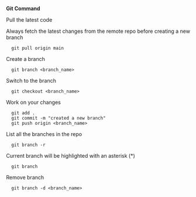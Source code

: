 **Git Command**

Pull the latest code 

Always fetch the latest changes from the remote repo before creating a new branch

      git pull origin main
Create a branch 

      git branch <branch_name>
Switch to the branch

      git checkout <branch_name>
Work on your changes

      git add .
      git commit -m "created a new branch"
      git push origin <branch_name>
  List all the branches in the repo

      git branch -r
        
  Current branch will be highlighted with an asterisk (*)

      git branch 

Remove branch

      git branch -d <branch_name>
